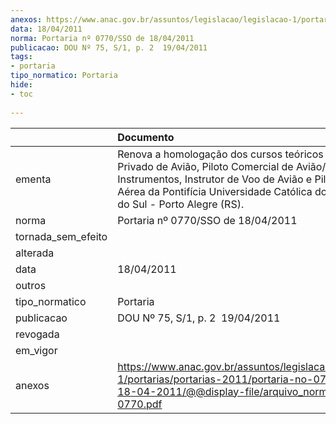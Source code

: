 ```yaml
---
anexos: https://www.anac.gov.br/assuntos/legislacao/legislacao-1/portarias/portarias-2011/portaria-no-0770-sso-de-18-04-2011/@@display-file/arquivo_norma/PA2011-0770.pdf
data: 18/04/2011
norma: Portaria nº 0770/SSO de 18/04/2011
publicacao: DOU Nº 75, S/1, p. 2  19/04/2011
tags:
- portaria
tipo_normatico: Portaria
hide: 
- toc 
 
---
```


|                    | Documento                                                                                                                                                                                                                                                 |
|:-------------------|:----------------------------------------------------------------------------------------------------------------------------------------------------------------------------------------------------------------------------------------------------------|
| ementa             | Renova a homologação dos cursos teóricos de Piloto Privado de Avião, Piloto Comercial de Avião/IFR, Voo por Instrumentos, Instrutor de Voo de Avião e Piloto de Linha Aérea da Pontifícia Universidade Católica do Rio Grande do Sul - Porto Alegre (RS). |
| norma              | Portaria nº 0770/SSO de 18/04/2011                                                                                                                                                                                                                        |
| tornada_sem_efeito |                                                                                                                                                                                                                                                           |
| alterada           |                                                                                                                                                                                                                                                           |
| data               | 18/04/2011                                                                                                                                                                                                                                                |
| outros             |                                                                                                                                                                                                                                                           |
| tipo_normatico     | Portaria                                                                                                                                                                                                                                                  |
| publicacao         | DOU Nº 75, S/1, p. 2  19/04/2011                                                                                                                                                                                                                          |
| revogada           |                                                                                                                                                                                                                                                           |
| em_vigor           |                                                                                                                                                                                                                                                           |
| anexos             | https://www.anac.gov.br/assuntos/legislacao/legislacao-1/portarias/portarias-2011/portaria-no-0770-sso-de-18-04-2011/@@display-file/arquivo_norma/PA2011-0770.pdf                                                                                         |